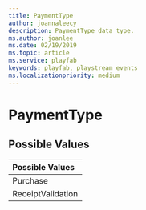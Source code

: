 ```yaml
---
title: PaymentType
author: joannaleecy
description: PaymentType data type.
ms.author: joanlee
ms.date: 02/19/2019
ms.topic: article
ms.service: playfab
keywords: playfab, playstream events
ms.localizationpriority: medium
---
```


# PaymentType

## Possible Values

|Possible Values|
| :--------------------|
|Purchase|
|ReceiptValidation|
